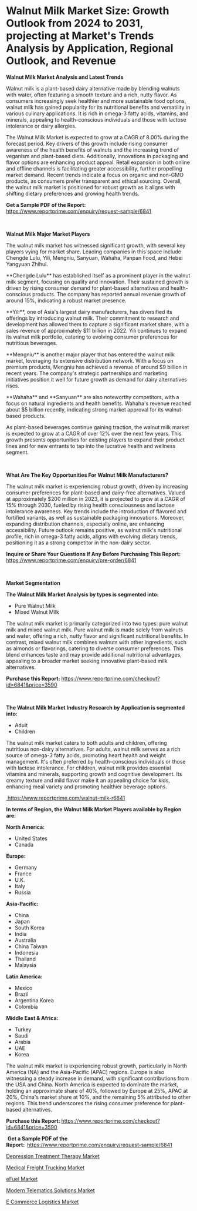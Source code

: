 <p><h1>Walnut Milk Market Size: Growth Outlook from 2024 to 2031, projecting at Market's Trends Analysis by Application, Regional Outlook, and Revenue</h1></p><p><strong>Walnut Milk Market Analysis and Latest Trends</strong></p>
<p><p>Walnut milk is a plant-based dairy alternative made by blending walnuts with water, often featuring a smooth texture and a rich, nutty flavor. As consumers increasingly seek healthier and more sustainable food options, walnut milk has gained popularity for its nutritional benefits and versatility in various culinary applications. It is rich in omega-3 fatty acids, vitamins, and minerals, appealing to health-conscious individuals and those with lactose intolerance or dairy allergies.</p><p>The Walnut Milk Market is expected to grow at a CAGR of 8.00% during the forecast period. Key drivers of this growth include rising consumer awareness of the health benefits of walnuts and the increasing trend of veganism and plant-based diets. Additionally, innovations in packaging and flavor options are enhancing product appeal. Retail expansion in both online and offline channels is facilitating greater accessibility, further propelling market demand. Recent trends indicate a focus on organic and non-GMO products, as consumers prefer transparent and ethical sourcing. Overall, the walnut milk market is positioned for robust growth as it aligns with shifting dietary preferences and growing health trends.</p></p>
<p><strong>Get a Sample PDF of the Report:&nbsp;</strong> <a href="https://www.reportprime.com/enquiry/request-sample/6841?utm_campaign=1133&utm_medium=2&utm_source=Github&utm_content=ia&utm_term=25112024&utm_id=walnut-milk">https://www.reportprime.com/enquiry/request-sample/6841</a></p>
<p>&nbsp;</p>
<p><strong>Walnut Milk Major Market Players</strong></p>
<p><p>The walnut milk market has witnessed significant growth, with several key players vying for market share. Leading companies in this space include Chengde Lulu, Yili, Mengniu, Sanyuan, Wahaha, Panpan Food, and Hebei Yangyuan Zhihui.</p><p>**Chengde Lulu** has established itself as a prominent player in the walnut milk segment, focusing on quality and innovation. Their sustained growth is driven by rising consumer demand for plant-based alternatives and health-conscious products. The company has reported annual revenue growth of around 15%, indicating a robust market presence.</p><p>**Yili**, one of Asia's largest dairy manufacturers, has diversified its offerings by introducing walnut milk. Their commitment to research and development has allowed them to capture a significant market share, with a sales revenue of approximately $11 billion in 2022. Yili continues to expand its walnut milk portfolio, catering to evolving consumer preferences for nutritious beverages.</p><p>**Mengniu** is another major player that has entered the walnut milk market, leveraging its extensive distribution network. With a focus on premium products, Mengniu has achieved a revenue of around $9 billion in recent years. The company's strategic partnerships and marketing initiatives position it well for future growth as demand for dairy alternatives rises.</p><p>**Wahaha** and **Sanyuan** are also noteworthy competitors, with a focus on natural ingredients and health benefits. Wahaha's revenue reached about $5 billion recently, indicating strong market approval for its walnut-based products.</p><p>As plant-based beverages continue gaining traction, the walnut milk market is expected to grow at a CAGR of over 12% over the next few years. This growth presents opportunities for existing players to expand their product lines and for new entrants to tap into the lucrative health and wellness segment.</p></p>
<p>&nbsp;</p>
<p><strong>What Are The Key Opportunities For Walnut Milk Manufacturers?</strong></p>
<p><p>The walnut milk market is experiencing robust growth, driven by increasing consumer preferences for plant-based and dairy-free alternatives. Valued at approximately $200 million in 2023, it is projected to grow at a CAGR of 15% through 2030, fueled by rising health consciousness and lactose intolerance awareness. Key trends include the introduction of flavored and fortified variants, as well as sustainable packaging innovations. Moreover, expanding distribution channels, especially online, are enhancing accessibility. Future outlook remains positive, as walnut milk's nutritional profile, rich in omega-3 fatty acids, aligns with evolving dietary trends, positioning it as a strong competitor in the non-dairy sector.</p></p>
<p><strong>Inquire or Share Your Questions If Any Before Purchasing This Report:</strong> <a href="https://www.reportprime.com/enquiry/pre-order/6841?utm_campaign=1133&utm_medium=2&utm_source=Github&utm_content=ia&utm_term=25112024&utm_id=walnut-milk">https://www.reportprime.com/enquiry/pre-order/6841</a></p>
<p>&nbsp;</p>
<p><strong>Market Segmentation</strong></p>
<p><strong>The Walnut Milk Market Analysis by types is segmented into:</strong></p>
<p><ul><li>Pure Walnut Milk</li><li>Mixed Walnut Milk</li></ul></p>
<p><p>The walnut milk market is primarily categorized into two types: pure walnut milk and mixed walnut milk. Pure walnut milk is made solely from walnuts and water, offering a rich, nutty flavor and significant nutritional benefits. In contrast, mixed walnut milk combines walnuts with other ingredients, such as almonds or flavorings, catering to diverse consumer preferences. This blend enhances taste and may provide additional nutritional advantages, appealing to a broader market seeking innovative plant-based milk alternatives.</p></p>
<p><strong>Purchase this Report:&nbsp;</strong><a href="https://www.reportprime.com/checkout?id=6841&price=3590&utm_campaign=1133&utm_medium=2&utm_source=Github&utm_content=ia&utm_term=25112024&utm_id=walnut-milk">https://www.reportprime.com/checkout?id=6841&price=3590</a></p>
<p>&nbsp;</p>
<p><strong>The Walnut Milk Market Industry Research by Application is segmented into:</strong></p>
<p><ul><li>Adult</li><li>Children</li></ul></p>
<p><p>The walnut milk market caters to both adults and children, offering nutritious non-dairy alternatives. For adults, walnut milk serves as a rich source of omega-3 fatty acids, promoting heart health and weight management. It's often preferred by health-conscious individuals or those with lactose intolerance. For children, walnut milk provides essential vitamins and minerals, supporting growth and cognitive development. Its creamy texture and mild flavor make it an appealing choice for kids, enhancing meal variety and promoting healthier beverage options.</p></p>
<p><a href="https://www.reportprime.com/walnut-milk-r6841?utm_campaign=1133&utm_medium=2&utm_source=Github&utm_content=ia&utm_term=25112024&utm_id=walnut-milk">&nbsp;https://www.reportprime.com/walnut-milk-r6841</a></p>
<p><strong>In terms of Region, the Walnut Milk Market Players available by Region are:</strong></p>
<p>
    <p> <strong> North America: </strong>
        <ul>
            <li>United States</li>
            <li>Canada</li>
        </ul>
        </p> 
    <p> <strong> Europe: </strong>
        <ul>
            <li>Germany</li>
            <li>France</li>
            <li>U.K.</li>
            <li>Italy</li>
            <li>Russia</li>
        </ul>
        </p> 
    <p> <strong> Asia-Pacific: </strong>
        <ul>
            <li>China</li>
            <li>Japan</li>
            <li>South Korea</li>
            <li>India</li>
            <li>Australia</li>
            <li>China Taiwan</li>
            <li>Indonesia</li>
            <li>Thailand</li>
            <li>Malaysia</li>
        </ul>
        </p> 
    <p> <strong> Latin America: </strong>
        <ul>
            <li>Mexico</li>
            <li>Brazil</li>
            <li>Argentina Korea</li>
            <li>Colombia</li>
        </ul>
        </p> 
    <p> <strong> Middle East & Africa: </strong>
        <ul>
            <li>Turkey</li>
            <li>Saudi</li>
            <li>Arabia</li>
            <li>UAE</li>
            <li>Korea</li>
        </ul>
    </p>
    </p>
<p><p>The walnut milk market is experiencing robust growth, particularly in North America (NA) and the Asia-Pacific (APAC) regions. Europe is also witnessing a steady increase in demand, with significant contributions from the USA and China. North America is expected to dominate the market, holding an approximate share of 40%, followed by Europe at 25%, APAC at 20%, China's market share at 10%, and the remaining 5% attributed to other regions. This trend underscores the rising consumer preference for plant-based alternatives.</p></p>
<p><strong>Purchase this Report: </strong><a href="https://www.reportprime.com/checkout?id=6841&price=3590&utm_campaign=1133&utm_medium=2&utm_source=Github&utm_content=ia&utm_term=25112024&utm_id=walnut-milk">https://www.reportprime.com/checkout?id=6841&price=3590</a></p>
<p>&nbsp;<strong>Get a Sample PDF of the Report:&nbsp;&nbsp;</strong><a href="https://www.reportprime.com/enquiry/request-sample/6841?utm_campaign=1133&utm_medium=2&utm_source=Github&utm_content=ia&utm_term=25112024&utm_id=walnut-milk">https://www.reportprime.com/enquiry/request-sample/6841</a></p>
<p><strong></strong></p>
<p><p><a href="https://www.linkedin.com/pulse/depression-treatment-therapy-market-opportunities-emerging-ldiyc?utm_campaign=1133&utm_medium=2&utm_source=Github&utm_content=ia&utm_term=25112024&utm_id=walnut-milk">Depression Treatment Therapy Market</a></p><p><a href="https://issuu.com/reportprime-2/docs/medical-freight-trucking-market-siz_a9e38ef4b3d526?utm_campaign=1133&utm_medium=2&utm_source=Github&utm_content=ia&utm_term=25112024&utm_id=walnut-milk">Medical Freight Trucking Market</a></p><p><a href="https://www.linkedin.com/pulse/emerging-efuel-market-opportunities-analysis-investors-stakeholders-rgmqc?utm_campaign=1133&utm_medium=2&utm_source=Github&utm_content=ia&utm_term=25112024&utm_id=walnut-milk">eFuel Market</a></p><p><a href="https://issuu.com/reportprime-2/docs/modern-telematics-solutions-market-_b2b601100841ed?utm_campaign=1133&utm_medium=2&utm_source=Github&utm_content=ia&utm_term=25112024&utm_id=walnut-milk">Modern Telematics Solutions Market</a></p><p><a href="https://www.linkedin.com/pulse/comprehensive-report-e-commerce-logistics-market-types-jmdzf?utm_campaign=1133&utm_medium=2&utm_source=Github&utm_content=ia&utm_term=25112024&utm_id=walnut-milk">E Commerce Logistics Market</a></p></p>